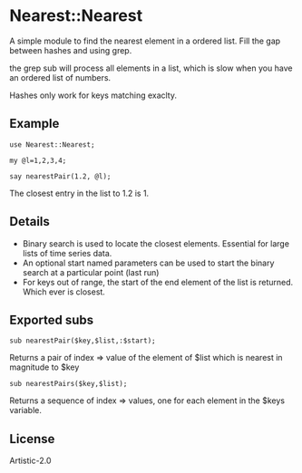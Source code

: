 # Nearest::Nearest

A simple module to find the nearest element in a ordered list. Fill the gap between hashes and using grep.

the grep sub will process all elements in a list, which is slow when you have an ordered list of numbers.

Hashes only work for keys matching exaclty. 

## Example
```perl6
use Nearest::Nearest;

my @l=1,2,3,4;

say nearestPair(1.2, @l);
```

The closest entry in the list to 1.2 is 1.


## Details

- Binary search is used to locate the closest elements. Essential for large lists of time series data.
- An optional start named parameters can be used to start the binary search at a particular point (last run)
- For keys out of range, the start of the end element of the list is returned. Which ever is closest.


## Exported subs

```perl6
sub nearestPair($key,$list,:$start);
```

Returns a pair of index => value of the element of $list which is nearest in magnitude to $key

```perl6
sub nearestPairs($key,$list);
```

Returns a sequence of index => values, one for each element in the $keys variable.


## License 
Artistic-2.0
